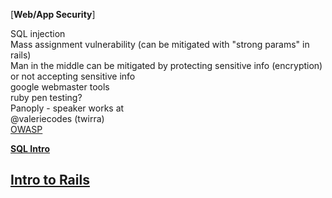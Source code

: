[**Web/App Security**]  

SQL injection  
Mass assignment vulnerability (can be mitigated with "strong params" in rails)  
Man in the middle can be mitigated by protecting sensitive info (encryption) or not accepting sensitive info  
google webmaster tools  
ruby pen testing?  
Panoply - speaker works at  
@valeriecodes (twirra)  
[OWASP](https://www.owasp.org/index.php/Main_Page)

[**SQL Intro**](https://git.generalassemb.ly/ga-wdi-lessons/sql-intro)

[**Intro to Rails**](https://git.generalassemb.ly/ga-wdi-lessons/http-mvc-intro-rails)
------
